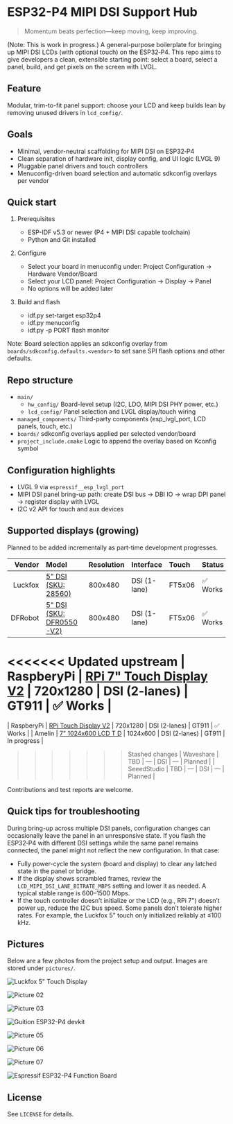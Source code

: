 # ESP32-P4 MIPI DSI Support Hub

> Momentum beats perfection—keep moving, keep improving.

(Note: This is work in progress.)
A general-purpose boilerplate for bringing up MIPI DSI LCDs (with optional touch) on the ESP32‑P4. This repo aims to give developers a clean, extensible starting point: select a board, select a panel, build, and get pixels on the screen with LVGL.

## Feature

Modular, trim-to-fit panel support: choose your LCD and keep builds lean by removing unused drivers in `lcd_config/`.

## Goals

- Minimal, vendor-neutral scaffolding for MIPI DSI on ESP32‑P4
- Clean separation of hardware init, display config, and UI logic (LVGL 9)
- Pluggable panel drivers and touch controllers
- Menuconfig-driven board selection and automatic sdkconfig overlays per vendor

## Quick start

1. Prerequisites
    - ESP-IDF v5.3 or newer (P4 + MIPI DSI capable toolchain)
    - Python and Git installed

2. Configure
    - Select your board in menuconfig under: Project Configuration → Hardware Vendor/Board
    - Select your LCD panel: Project Configuration → Display → Panel
    - No options will be added later

3. Build and flash
    - idf.py set-target esp32p4
    - idf.py menuconfig
    - idf.py -p PORT flash monitor

Note: Board selection applies an sdkconfig overlay from `boards/sdkconfig.defaults.<vendor>` to set sane SPI flash options and other defaults.

## Repo structure

- `main/`
  - `hw_config/` Board-level setup (I2C, LDO, MIPI DSI PHY power, etc.)
  - `lcd_config/` Panel selection and LVGL display/touch wiring
- `managed_components/` Third-party components (esp_lvgl_port, LCD panels, touch, etc.)
- `boards/` sdkconfig overlays applied per selected vendor/board
- `project_include.cmake` Logic to append the overlay based on Kconfig symbol

## Configuration highlights

- LVGL 9 via `espressif__esp_lvgl_port`
- MIPI DSI panel bring-up path: create DSI bus → DBI IO → wrap DPI panel → register display with LVGL
- I2C v2 API for touch and aux devices

## Supported displays (growing)

Planned to be added incrementally as part-time development progresses.

| Vendor | Model | Resolution | Interface | Touch | Status |
|-------:|:------|:-----------|:----------|:------|:-------|
| Luckfox | [5" DSI (SKU: 28560)][id1] | 800x480 | DSI (1-lane) | FT5x06 | :white_check_mark: Works |
| DFRobot | [5" DSI (SKU: DFR0550-V2)][id2] | 800x480 | DSI (1-lane) | FT5x06 | :white_check_mark: Works |
<<<<<<< Updated upstream
| RaspberyPi | [RPi 7" Touch Display V2][id3] | 720x1280 | DSI (2-lanes) | GT911 | :white_check_mark: Works |
=======
| RaspberyPi | [RPi Touch Display V2][id3] | 720x1280 | DSI (2-lanes) | GT911 | :white_check_mark: Works |
| Amelin | [7" 1024x600 LCD T D][id4] | 1024x600 | DSI (2-lanes) | GT911 | In progress |
>>>>>>> Stashed changes
| Waveshare | TBD | — | DSI | — | Planned |
| SeeedStudio | TBD | — | DSI | — | Planned |

Contributions and test reports are welcome.

[id1]: https://www.luckfox.com/Displays/EN-5inch-DSI-Touchscreen
[id2]: https://www.dfrobot.com/product-2791.html
[id3]: https://www.raspberrypi.com/products/touch-display-2/
[id4]: https://www.vip-lcd.com/7-Inch-LCD-Touch-Display-Screen-1024-600-LVDS-Interface-with-Touch-Panel-7-0-Inch-Lcd-Module-pd591986658.html

## Quick tips for troubleshooting

During bring-up across multiple DSI panels, configuration changes can occasionally leave the panel in an unresponsive state. If you flash the ESP32‑P4 with different DSI settings while the same panel remains connected, the panel might not reflect the new configuration. In that case:

- Fully power-cycle the system (board and display) to clear any latched state in the panel or bridge.
- If the display shows scrambled frames, review the `LCD_MIPI_DSI_LANE_BITRATE_MBPS` setting and lower it as needed. A typical stable range is 600–1500 Mbps.
- If the touch controller doesn’t initialize or the LCD (e.g., RPi 7") doesn’t power up, reduce the I2C bus speed. Some panels don’t tolerate higher rates. For example, the Luckfox 5" touch only initialized reliably at ≤100 kHz.

## Pictures

Below are a few photos from the project setup and output. Images are stored under `pictures/`.

![Luckfox 5" Touch Display](pictures/01.jpg)

![Picture 02](pictures/02.jpg)

![Picture 03](pictures/03.jpg)

![Guition ESP32-P4 devkit](pictures/04.jpg)

![Picture 05](pictures/05.jpg)

![Picture 06](pictures/06.jpg)

![Picture 07](pictures/07.jpg)

![Espressif ESP32-P4 Function Board](pictures/08.jpg)

## License

See `LICENSE` for details.
